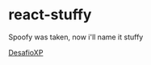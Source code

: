 # react-stuffy
Spoofy was taken, now i'll name it stuffy

[DesafioXP](https://github.com/grupo-xp/challenge/blob/master/react/README.md)